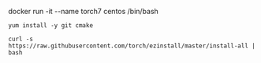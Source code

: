 



docker run -it --name torch7 centos /bin/bash



```shell
yum install -y git cmake
```



```shell
curl -s https://raw.githubusercontent.com/torch/ezinstall/master/install-all | bash
```

